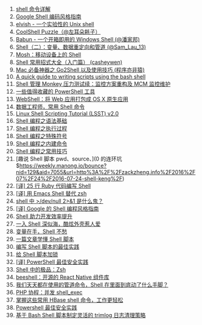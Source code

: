 1. [shell 命令详解](https://weekly.manong.io/bounce?nid=3&aid=45&url=http%3A%2F%2Fexplainshell.com%2F)
1. [Google Shell 编码风格指南](https://weekly.manong.io/bounce?nid=9&aid=161&url=http%3A%2F%2Fgoogle-styleguide.googlecode.com%2Fsvn%2Ftrunk%2Fshell.xml)
1. [elvish - 一个实验性的 Unix shell](https://weekly.manong.io/bounce?nid=39&aid=1291&url=https%3A%2F%2Fgithub.com%2Fxiaq%2Felvish)
1. [CoolShell Puzzle（@左耳朵耗子）](https://weekly.manong.io/bounce?nid=40&aid=1322&url=http%3A%2F%2Ffun.coolshell.cn%2F)
1. [Babun - 一个开箱即用的 Windows Shell (@潘家邦)](https://weekly.manong.io/bounce?nid=66&aid=2115&url=http%3A%2F%2Fblog.jamespan.me%2F2015%2F04%2F09%2Fbabun-the-shell%2F)
1. [Shell（二）：变量、数据重定向和管道 (@Sam_Lau_13)](https://weekly.manong.io/bounce?nid=72&aid=2389&url=http%3A%2F%2Fwww.jianshu.com%2Fp%2F3687e12b8d48)
1. [Mosh：移动设备上的 Shell](https://weekly.manong.io/bounce?nid=75&aid=2575&url=https%3A%2F%2Fmosh.mit.edu%2F)
1. [Shell 常用招式大全（入门篇） (casheywen)](https://weekly.manong.io/bounce?nid=77&aid=2709&url=http%3A%2F%2Fsegmentfault.com%2Fa%2F1190000002924882)
1. [Mac 必备神器之 Go2Shell 以及使用技巧 (程序亦非猿)](https://weekly.manong.io/bounce?nid=85&aid=3392&url=http%3A%2F%2Fwww.jianshu.com%2Fp%2F88c6e68645c4)
1. [A quick guide to writing scripts using the bash shell](https://weekly.manong.io/bounce?nid=87&aid=3580&url=http%3A%2F%2Fwww.panix.com%2F~elflord%2Funix%2Fbash-tute.html)
1. [Shell 管理 Monkey 压力测试续：监控方案重构及 MCM 监控维护](https://weekly.manong.io/bounce?nid=97&aid=4516&url=https%3A%2F%2Ftesterhome.com%2Ftopics%2F3685)
1. [一些值得收藏的 PowerShell 工具](https://weekly.manong.io/bounce?nid=98&aid=4607&url=http%3A%2F%2Fwww.freebuf.com%2Ftools%2F87647.html)
1. [WebShell：将 Web 应用打包成 OS X 原生应用](https://weekly.manong.io/bounce?nid=100&aid=4809&url=https%3A%2F%2Fgithub.com%2Fdjyde%2FWebShell)
1. [数据工程师，常用 Shell 命令](https://weekly.manong.io/bounce?nid=110&aid=5608&url=http%3A%2F%2Fwww.jianshu.com%2Fp%2F1ea90c81b659)
1. [Linux Shell Scripting Tutorial (LSST) v2.0](https://weekly.manong.io/bounce?nid=113&aid=5856&url=https%3A%2F%2Fbash.cyberciti.biz%2Fguide%2FMain_Page)
1. [Shell 编程之语法基础](https://weekly.manong.io/bounce?nid=118&aid=6235&url=http%3A%2F%2Fmp.weixin.qq.com%2Fs%3F__biz%3DMzIxNDMyODgyMA%3D%3D%26mid%3D2247483661%26idx%3D1%26sn%3D186884c4fcf7e90ea58cb4e7d92f5fb7%23rd)
1. [Shell 编程之执行过程](https://weekly.manong.io/bounce?nid=119&aid=6321&url=http%3A%2F%2Fmp.weixin.qq.com%2Fs%3F__biz%3DMzIxNDMyODgyMA%3D%3D%26mid%3D2247483666%26idx%3D1%26sn%3Db3df5f3f8d8803fb88719463388db4ed)
1. [Shell 编程之特殊符号](https://weekly.manong.io/bounce?nid=121&aid=6481&url=http%3A%2F%2Fmp.weixin.qq.com%2Fs%3F__biz%3DMzIxNDMyODgyMA%3D%3D%26mid%3D2247483679%26idx%3D1%26sn%3Df98b8ef107264b9258f8ab76986b8f57)
1. [Shell 编程之内建命令](https://weekly.manong.io/bounce?nid=122&aid=6555&url=http%3A%2F%2Fmp.weixin.qq.com%2Fs%3F__biz%3DMzIxNDMyODgyMA%3D%3D%26mid%3D2247483695%26idx%3D1%26sn%3D54f10d647035a1b572736a7b1731fe29)
1. [Shell 编程之常用技巧](https://weekly.manong.io/bounce?nid=123&aid=6627&url=http%3A%2F%2Fmp.weixin.qq.com%2Fs%3F__biz%3DMzIxNDMyODgyMA%3D%3D%26mid%3D2247483698%26idx%3D1%26sn%3D3b52493d202362aae0bf511002e63d52)
1. [趣说 Shell 脚本 pwd、source、](0 的连环坑$https://weekly.manong.io/bounce?nid=129&aid=7055&url=http%3A%2F%2Fzackzheng.info%2F2016%2F07%2F24%2F2016-07-24-shell-keng%2F)
1. [[译] 25 行 Ruby 代码编写 Shell](https://weekly.manong.io/bounce?nid=131&aid=7177&url=http%3A%2F%2Ftoutiao.io%2Fj%2F6lg253)
1. [[译] 用 Emacs Shell 替代 zsh](https://weekly.manong.io/bounce?nid=135&aid=7486&url=http%3A%2F%2Ftoutiao.io%2Fj%2F47l7uz)
1. [shell 中 >/dev/null 2>&1 是什么鬼？](https://weekly.manong.io/bounce?nid=149&aid=8348&url=https%3A%2F%2Ftoutiao.io%2Fk%2Fbz88mu)
1. [[译] Google 的 Shell 编程风格指南](https://weekly.manong.io/bounce?nid=154&aid=8691&url=https%3A%2F%2Ftoutiao.io%2Fk%2F1h5asm)
1. [Shell 助力开发效率提升](https://weekly.manong.io/bounce?nid=158&aid=8963&url=https%3A%2F%2Ftoutiao.io%2Fk%2Fuf1nu3)
1. [一入 Shell 深似海，酷炫外壳惹人爱](https://weekly.manong.io/bounce?nid=160&aid=9110&url=https%3A%2F%2Ftoutiao.io%2Fk%2F0tkfh1)
1. [变量在手，Shell 不愁](https://weekly.manong.io/bounce?nid=161&aid=9192&url=https%3A%2F%2Ftoutiao.io%2Fk%2F9b69qd)
1. [一篇文章学懂 Shell 脚本](https://weekly.manong.io/bounce?nid=166&aid=9548&url=https%3A%2F%2Ftoutiao.io%2Fk%2F0pybu4)
1. [编写 Shell 脚本的最佳实践](https://weekly.manong.io/bounce?nid=178&aid=10373&url=https%3A%2F%2Ftoutiao.io%2Fk%2Fnus0vi)
1. [给 Shell 脚本加锁](https://weekly.manong.io/bounce?nid=185&aid=10923&url=https%3A%2F%2Ftoutiao.io%2Fk%2Fuuzg5j)
1. [[译] PowerShell 最佳安全实践](https://weekly.manong.io/bounce?nid=189&aid=11198&url=https%3A%2F%2Ftoutiao.io%2Fk%2Fs3lhqq)
1. [Shell 中的极品：Zsh](https://weekly.manong.io/bounce?nid=223&aid=13635&url=https%3A%2F%2Ftoutiao.io%2Fk%2F4dlbfm)
1. [beeshell：开源的 React Native 组件库](https://weekly.manong.io/bounce?nid=234&aid=14373&url=https%3A%2F%2Fmp.weixin.qq.com%2Fs%2Fc1WId0Rr4m7hUOa2HDGnXg)
1. [我们天天都在使用的管道命令，Shell 在里面到底动了什么手脚？](https://weekly.manong.io/bounce?nid=236&aid=14474&url=https%3A%2F%2Fmp.weixin.qq.com%2Fs%2F9oPSSlIuHhcKWw-QckGUcg)
1. [PHP 协程：并发 shell_exec](https://weekly.manong.io/bounce?nid=242&aid=14847&url=https%3A%2F%2Ftoutiao.io%2Fk%2F5pyq5w)
1. [掌握这些常用 HBase shell 命令，工作更轻松](https://weekly.manong.io/bounce?nid=246&aid=15121&url=https%3A%2F%2Ftoutiao.io%2Fk%2Ft9n9gh)
1. [Powershell 最佳安全实践](https://weekly.manong.io/bounce?nid=261&aid=16196&url=https%3A%2F%2Fmp.weixin.qq.com%2Fs%3F__biz%3DMzU4NzU4MDg0Mw%3D%3D%26mid%3D2247484570%26idx%3D1%26sn%3Dcdd7a2703a1c12debd67a991f6685ee7)
1. [基于 Bash Shell 脚本制定灵活的 trimlog 日志清理策略](https://weekly.manong.io/bounce?nid=281&aid=17783&url=https%3A%2F%2Ftoutiao.io%2Fk%2Fb8vvbb8)
